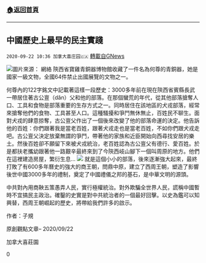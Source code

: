 ###  [:house:返回首頁](https://github.com/ourhimalayas/txt)
---

## 中國歷史上最早的民主實踐
`2020-09-22 10:36 加拿大喜庄园🇨🇦` [轉載自GNews](https://gnews.org/zh-hant/375359/)

![](https://s3.amazonaws.com/gnews-media-offload/wp-content/uploads/2020/09/21203847/hezun.jpg)圖片來源： 網絡
陝西省寶雞青銅器博物館收藏了一件名為何尊的青銅器，她是國家一級文物，全國64件禁止出國展覽的文物之一。

何尊內的122字銘文中記載著這樣一段歷史：3000多年前在現在陝西省賓縣長武一帶居住著古公亶（dǎn）父和他的部落。在那個蠻荒的年代，從其他部落搶奪人口、工具和食物是部落重要的生存方式之一。同時居住在該地區的犬戎部落，經常來搶奪他們的食物、工具甚至人口。這種騷擾和爭鬥無休無止，百姓民不聊生。面對犬戎的肆意掠奪，古公亶父作出了一個後來改變了他的部落命運的決定。他告訴他的百姓：你們跟著我是當老百姓，跟著犬戎走也是當老百姓，不如你們跟犬戎走吧。古公亶父決定放棄無謂的爭鬥，帶著他的家族和近臣開始向西尋找安居的樂土。然後百姓卻不願留下來被犬戎統治，老百姓認為古公亶父有德行、愛百姓。於是都扶老攜幼跟著他一路艱辛最終來到了今陝西岐山腳下一個叫周原的地方。他們在這裡建造房屋，繁衍生息…
![](https://s3.amazonaws.com/gnews-media-offload/wp-content/uploads/2020/09/21203836/ggdf.jpg)
就是這個小小的部落，後來逐漸強大起來，最終打敗了有600多年曆史的強大的商王朝，問鼎中原，建立了西周王朝，塑造了影響後世中國3000多年的禮制，奠定了中國禮儀之邦的基石，是中華文明的源頭。

中共對內用商鞅五策愚弄人民，實行極權統治。對外欺騙全世界人民，謊稱中國暫時不宜搞民主政治。確鑿的史實是對中共統治者的一個最好回擊。以史為鑑可以知興替，西周王朝崛起的歷史，將帶給我們許多的啟示。



作者：子規

原創觀點文章– 2020/09/22

加拿大喜莊園

0
